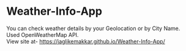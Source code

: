 # Weather-Info-App
You can check weather details by your Geolocation or by City Name.<br>
Used OpenWeatherMap API.<br>
View site at- https://jaglikemakkar.github.io/Weather-Info-App/
